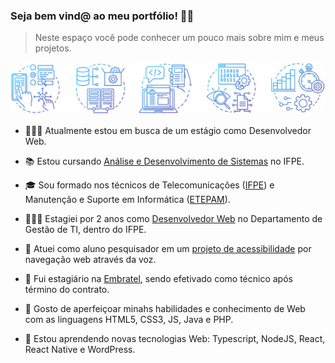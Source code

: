 ### Seja bem vind@ ao meu portfólio! 👋😄

> Neste espaço você pode conhecer um pouco mais sobre mim e meus projetos.

![ ](https://raw.githubusercontent.com/Gwolner/gwolner/master/img/bar.png)

- 🕵🏻‍♂️ Atualmente estou em busca de um estágio como Desenvolvedor Web.

- 📚 Estou cursando [Análise e Desenvolvimento de Sistemas](https://www.ifpe.edu.br/campus/recife/cursos/superiores/tecnologos/analise-e-desenvolvimento-de-sistemas) no IFPE.

- 🎓 Sou formado nos técnicos de Telecomunicações ([IFPE](https://www.ifpe.edu.br/campus/recife/cursos/tecnicos/subsequente/telecomunicacoes)) e Manutenção e Suporte em Informática ([ETEPAM](http://www.etepam.pe.gov.br/cursos/presencial/manutencao-e-suporte-em-informatica)).

- 👨🏻‍💻 Estagiei por 2 anos como [Desenvolvedor Web](https://github.com/Gwolner/csmo-ambulatorial) no Departamento de Gestão de TI, dentro do IFPE.

- 🔬 Atuei como aluno pesquisador em um [projeto de acessibilidade](https://github.com/Gwolner/pibex-hello-moodle) por navegação web através da voz.

- 🎯 Fui estagiário na [Embratel](https://www.embratel.com.br), sendo efetivado como técnico após término do contrato.

- 🍁 Gosto de aperfeiçoar minahs habilidades e conhecimento de Web com as linguagens HTML5, CSS3, JS, Java e PHP.

- 🌱 Estou aprendendo novas tecnologias Web: Typescript, NodeJS, React, React Native e WordPress.
